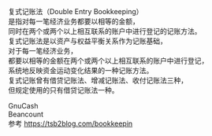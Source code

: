 复式记账法（Double Entry Bookkeeping）  
是指对每一笔经济业务都要以相等的金额，  
同时在两个或两个以上相互联系的账户中进行登记的记账方法。  
复式记账法是以资产与权益平衡关系作为记账基础，  
对于每一笔经济业务，  
都要以相等的金额在两个或两个以上相互联系的账户中进行登记，  
系统地反映资金运动变化结果的一种记账方法。  
复式记账曾有借贷记账法、增减记账法、收付记账法三种，  
但规定使用的只有借贷记账法一种。



GnuCash  
Beancount  
参考
https://tsb2blog.com/bookkeepin  